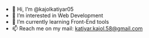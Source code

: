 - 👋 Hi, I’m @kajolkatiyar05
- 👀 I’m interested in Web Development
- 🌱 I’m currently learning Front-End tools
- 📫 Reach me on my mail: katiyar.kajol.58@gmail.com

<!---
kajolkatiyar05/kajolkatiyar05 is a ✨ special ✨ repository because its `README.md` (this file) appears on your GitHub profile.
You can click the Preview link to take a look at your changes.
--->

